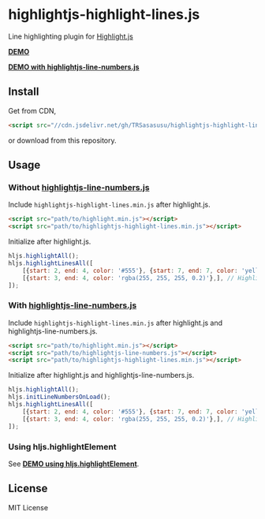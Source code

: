 # highlightjs-highlight-lines.js
Line highlighting plugin for [Highlight.js](https://highlightjs.org/)

**[DEMO](https://trsasasusu.github.io/highlightjs-highlight-lines.js/)**

**[DEMO with highlightjs-line-numbers.js](https://trsasasusu.github.io/highlightjs-highlight-lines.js/line-numbers.html)**

## Install

Get from CDN,

```html
<script src="//cdn.jsdelivr.net/gh/TRSasasusu/highlightjs-highlight-lines.js@1.2.0/highlightjs-highlight-lines.min.js"></script>
```

or download from this repository.

## Usage

### Without [highlightjs-line-numbers.js](https://github.com/wcoder/highlightjs-line-numbers.js/)
Include `highlightjs-highlight-lines.min.js` after highlight.js.

```html
<script src="path/to/highlight.min.js"></script>
<script src="path/to/highlightjs-highlight-lines.min.js"></script>
```

Initialize after highlight.js.

```js
hljs.highlightAll();
hljs.highlightLinesAll([
    [{start: 2, end: 4, color: '#555'}, {start: 7, end: 7, color: 'yellow'},], // Highlight some lines in the first code block.
    [{start: 3, end: 4, color: 'rgba(255, 255, 255, 0.2)'},], // Highlight some lines in the second code block.
]);
```

### With [highlightjs-line-numbers.js](https://github.com/wcoder/highlightjs-line-numbers.js/)
Include `highlightjs-highlight-lines.min.js` after highlight.js and highlightjs-line-numbers.js.

```html
<script src="path/to/highlight.min.js"></script>
<script src="path/to/highlightjs-line-numbers.js"></script>
<script src="path/to/highlightjs-highlight-lines.min.js"></script>
```

Initialize after highlight.js and highlightjs-line-numbers.js.

```js
hljs.highlightAll();
hljs.initLineNumbersOnLoad();
hljs.highlightLinesAll([
    [{start: 2, end: 4, color: '#555'}, {start: 7, end: 7, color: 'yellow'},], // Highlight some lines in the first code block.
    [{start: 3, end: 4, color: 'rgba(255, 255, 255, 0.2)'},], // Highlight some lines in the second code block.
]);
```

### Using hljs.highlightElement
See **[DEMO using hljs.highlightElement](https://trsasasusu.github.io/highlightjs-highlight-lines.js/use-highlight-element.html)**.

## License
MIT License
